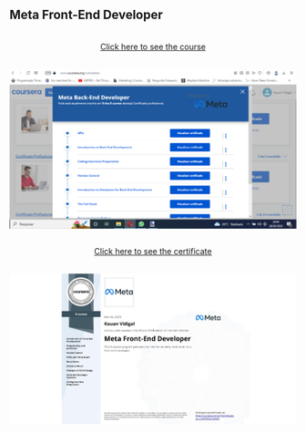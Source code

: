 ## Meta Front-End Developer

<p align="center">
<br/>
<a href="https://www.coursera.org/professional-certificates/meta-front-end-developer?=" target="_blank">Click here to see the course</a>
</p>
<br/>
<img  href="https://www.coursera.org/professional-certificates/meta-front-end-developer?=" align="center" src="./view.png" alt="Meta Front-End Developer"/>

<p align="center">
<br/>
<a href="https://www.coursera.org/account/accomplishments/specialization/certificate/BFEF34UKVQD3" target="_blank">Click here to see the certificate</a>
</p>
<br/>
<img  href="https://www.coursera.org/account/accomplishments/specialization/certificate/BFEF34UKVQD3" align="center" src="./Certificate.jpg" alt="Meta Front-End Developer"/>